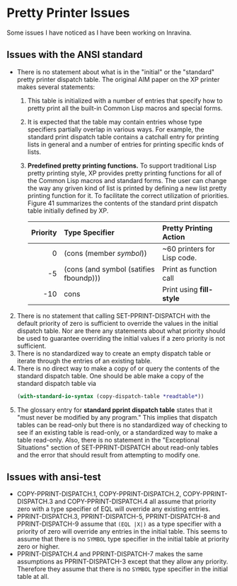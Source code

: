 # Pretty Printer Issues

Some issues I have noticed as I have been working on Inravina.

## Issues with the ANSI standard 

* There is no statement about what is in the "initial" or the
  "standard" pretty printer dispatch table. The original AIM paper on
  the XP printer makes several statements:
    1. This table is initialized with a number of entries that specify
       how to pretty print all the built-in Common Lisp macros and
       special forms.
    3. It is expected that the table may contain entries whose type
       specifiers partially overlap in various ways. For example, the
       standard print dispatch table contains a catchall entry for
       printing lists in general and a number of entries for printing
       specific knds of lists.
    5. **Predefined pretty printing functions.** To support
       traditional Lisp pretty printing style, XP provides pretty
       printing functions for all of the Common Lisp macros and
       standard forms. The user can change the way any griven kind of
       list is printed by defining a new list pretty printing function
       for it. To facilitate the correct utilization of priorities.
       Figure 41 summarizes the contents of the standard print
       dispatch table initially defined by XP.

        | Priority | Type Specifier                         | Pretty Printing Action      |
        |---------:|:---------------------------------------|:----------------------------|
        |        0 | (cons (member *symbol*))               | ~60 printers for Lisp code. |
        |       -5 | (cons (and symbol (satifies fboundp))) | Print as function call      |
        |      -10 | cons                                   | Print using **fill-style**  |

2. There is no statement that calling SET-PPRINT-DISPATCH with the
   default priority of zero is sufficient to override the values in
   the initial dispatch table. Nor are there any statements about what
   priority should be used to guarantee overriding the initial values
   if a zero priority is not sufficient.
3. There is no standardized way to create an empty dispatch table or
   iterate through the entries of an existing table.
4. There is no direct way to make a copy of or query the contents of
   the standard dispatch table. One should be able make a copy of the 
   standard dispatch table via
   ```lisp
   (with-standard-io-syntax (copy-dispatch-table *readtable*))
   ```
5. The glossary entry for **standard pprint dispatch table** states
   that it "must never be modified by any program." This implies that
   dispatch tables can be read-only but there is no standardized way
   of checking to see if an existing table is read-only, or a
   standardized way to make a table read-only. Also, there is no
   statement in the "Exceptional Situations" section of
   SET-PPRINT-DISPATCH about read-only tables and the error that
   should result from attempting to modify one.

## Issues with ansi-test

* COPY-PPRINT-DISPATCH.1, COPY-PPRINT-DISPATCH.2,
  COPY-PPRINT-DISPATCH.3 and COPY-PPRINT-DISPATCH.4 all assume that
  priority zero with a type specifier of EQL will override any
  existing entries.
* PPRINT-DISPATCH.3, PPRINT-DISPATCH-5, PPRINT-DISPATCH-8 and
  PPRINT-DISPATCH-9 assume that `(EQL |X|)` as a type specifier with a
  priority of zero will override any entries in the initial
  table. This seems to assume that there is no `SYMBOL` type specifier
  in the initial table at priority zero or higher.
* PPRINT-DISPATCH.4 and PPRINT-DISPATCH-7 makes the same assumptions
  as PPRINT-DISPATCH-3 except that they allow any priority. Therefore
  they assume that there is no `SYMBOL` type specifier in the initial
  table at all.
